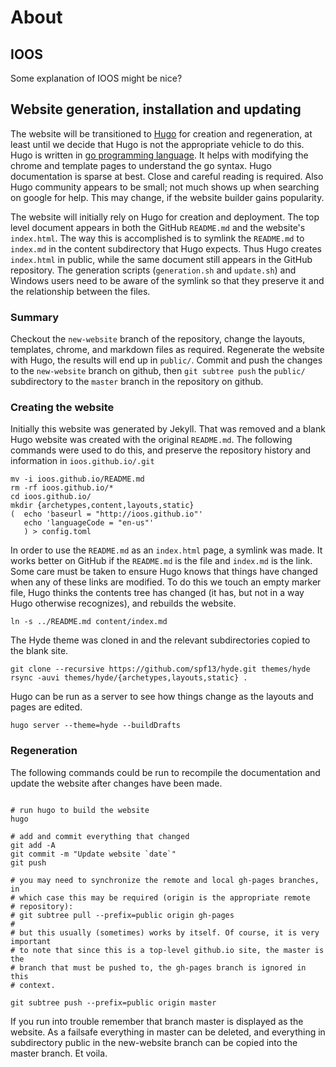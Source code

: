 
# About

## IOOS 

Some explanation of IOOS might be nice?


## Website generation, installation and updating

The website will be transitioned to
[Hugo](http://gohugo.io/overview/introduction) for creation and regeneration,
at least until we decide that Hugo is not the appropriate vehicle to do this.
Hugo is written in [go programming language](https://golang.org/). It helps
with modifying the chrome and template pages to understand the go syntax.  Hugo
documentation is sparse at best. Close and careful reading is required. Also
Hugo community appears to be small; not much shows up when searching on google
for help. This may change, if the website builder gains popularity.


The website will initially rely on Hugo for creation and deployment.  The top
level document appears in both the GitHub `README.md` and the website's
`index.html`.  The way this is accomplished is to symlink the `README.md` to
`index.md` in the content subdirectory that Hugo expects. Thus Hugo creates
`index.html` in public, while the same document still appears in the GitHub
repository.  The generation scripts (`generation.sh` and `update.sh`) and
Windows users need to be aware of the symlink so that they preserve it and the
relationship between the files. 

### Summary 

Checkout the `new-website`  branch of the repository, change the layouts,
templates, chrome, and markdown files as required. Regenerate the website with
Hugo, the results will end up in `public/`. Commit and push the changes to the
`new-website` branch on github, then `git subtree push` the `public/`
subdirectory to the `master` branch in the repository on github.

### Creating the website

Initially this website was generated   by Jekyll. That was removed and a blank
Hugo website was created with the original `README.md`.  The following commands
were used to 
do this, and preserve the repository history and information in
`ioos.github.io/.git` 

```
mv -i ioos.github.io/README.md
rm -rf ioos.github.io/* 
cd ioos.github.io/
mkdir {archetypes,content,layouts,static}
(  echo 'baseurl = "http://ioos.github.io"' 
   echo 'languageCode = "en-us"'
   ) > config.toml
```

In order to use the `README.md` as an `index.html` page, a symlink was made.
It works better on GitHub if the `README.md` is the file and `index.md` is the
link. Some care must be taken to ensure Hugo knows that things have changed
when any of these links are modified. To do this we touch an empty marker file,
Hugo thinks the contents tree has changed (it has, but not in a way Hugo
otherwise recognizes), and rebuilds the website.

```
ln -s ../README.md content/index.md 
```

The Hyde theme was cloned in and the relevant subdirectories copied to the
blank site. 

``` 
git clone --recursive https://github.com/spf13/hyde.git themes/hyde 
rsync -auvi themes/hyde/{archetypes,layouts,static} .

```

Hugo can be run as a server to see how things change as 
the layouts and pages are edited.

```
hugo server --theme=hyde --buildDrafts
```


### Regeneration

The following commands could be run to recompile the documentation and
update the website after changes have been made. 

```

# run hugo to build the website
hugo

# add and commit everything that changed
git add -A
git commit -m "Update website `date`" 
git push

# you may need to synchronize the remote and local gh-pages branches, in
# which case this may be required (origin is the appropriate remote
# repository):
# git subtree pull --prefix=public origin gh-pages
#
# but this usually (sometimes) works by itself. Of course, it is very important
# to note that since this is a top-level github.io site, the master is the
# branch that must be pushed to, the gh-pages branch is ignored in this
# context.

git subtree push --prefix=public origin master

```

If you run into trouble remember that branch master is displayed as the website. 
As a failsafe everything in master can be deleted, and everything in subdirectory 
public in the new-website branch can be copied into the master branch. Et voila. 


<!--
	The following commands from history were the first to successfully push
the subtree to the remote branch to publish the website. Might be useful to
know what they were, so retain them here, until merge them in.


 2840  ./generate.sh 
 2841  ./update.sh 
 2844  git pull origin gh-pages:gh-pages
 2845  git subtree push --prefix=public origin gh-pages
 2846  git subtree split -P public -b gh-pages
 2848  git checkout gh-pages
 2853  git checkout new-website
 2854  git branch -d gh-pages
 2855  git push origin :gh-pages
 2858  rm -rf public/
 2861  git rm -r public
 2863  git commit -m "Clearing public for gh-pages"
 2864  git subtree add --prefix public origin gh-pages --squash
 2866  git checkout -b gh-pages 
 2869  git checkout new-website
 2871  hugo
 2872  ./generate.sh 
 2873  ./update.sh 
 2874  git subtree split -P public -b gh-pages

-->

<!-- vi:se nowrap tw=0: -->

